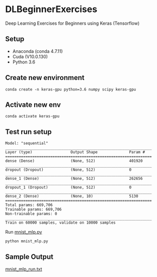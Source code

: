 # DLBeginnerExercises

Deep Learning Exercises for Beginners using Keras (Tensorflow)

## Setup
- Anaconda (conda 4.7.11)
- Cuda (V10.0.130)
- Python 3.6

## Create new environment
```
conda create -n keras-gpu python=3.6 numpy scipy keras-gpu
```

## Activate new env
```
conda activate keras-gpu
```

## Test run setup

```
Model: "sequential"
_________________________________________________________________
Layer (type)                 Output Shape              Param #   
=================================================================
dense (Dense)                (None, 512)               401920    
_________________________________________________________________
dropout (Dropout)            (None, 512)               0         
_________________________________________________________________
dense_1 (Dense)              (None, 512)               262656    
_________________________________________________________________
dropout_1 (Dropout)          (None, 512)               0         
_________________________________________________________________
dense_2 (Dense)              (None, 10)                5130      
=================================================================
Total params: 669,706
Trainable params: 669,706
Non-trainable params: 0
_________________________________________________________________
Train on 60000 samples, validate on 10000 samples
```

Run [mnist_mlp.py](https://github.com/Intelligent-Systems-Laboratory/DLBeginnerExercises/blob/master/mnist_mlp.py)

```python
python mnist_mlp.py
```

## Sample Output
[mnist_mlp_run.txt](https://github.com/Intelligent-Systems-Laboratory/DLBeginnerExercises/blob/master/mnist_mlp_run.txt)
